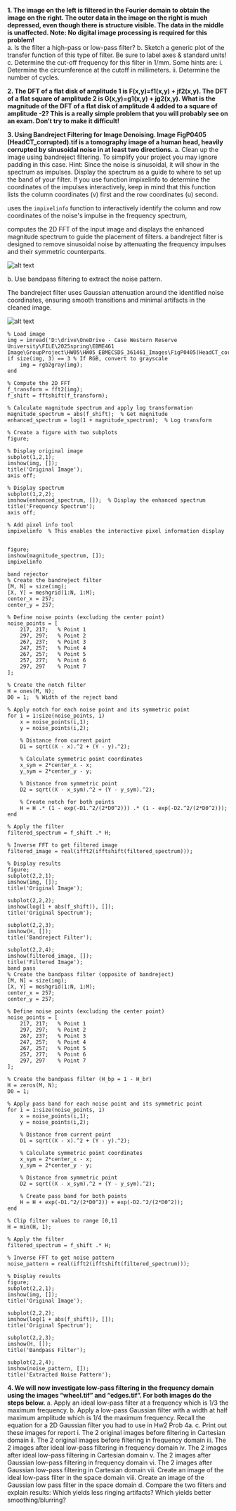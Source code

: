 **1. The image on the left is filtered in the Fourier domain to obtain the image on the right. The outer data in the image on the right is much depressed, even though there is structure visible. The data in the middle is unaffected. Note: No digital image processing is required for this problem!**  
a. Is the filter a high-pass or low-pass filter? 
b. Sketch a generic plot of the transfer function of this type of filter. Be sure to label axes & standard units!
c. Determine the cut-off frequency for this filter in 1/mm. Some hints are:
i. Determine the circumference at the cutoff in millimeters. 
ii. Determine the number of cycles.


**2. The DFT of a flat disk of amplitude 1 is F(x,y)=f1(x,y) + jf2(x,y). The DFT of a flat square of amplitude 2 is G(x,y)=g1(x,y) + jg2(x,y). What is the magnitude of the DFT of a flat disk of amplitude 4 added to a square of amplitude -2? This is a really simple problem that you will probably see on an exam. Don’t try to make it difficult!**

**3. Using Bandreject Filtering for Image Denoising. Image FigP0405 (HeadCT_corrupted).tif is a tomography image of a human head, heavily corrupted by sinusoidal noise in at least two directions.** 
a. Clean up the image using bandreject filtering. To simplify your project you may ignore padding in this case. Hint: Since the noise is sinusoidal, it will show in the spectrum as impulses. Display the spectrum as a guide to where to set up the band of your filter. If you use function impixelinfo to determine the coordinates of the impulses interactively, keep in mind that this function lists the column coordinates (v) first and the row coordinates (u) second.

uses the `impixelinfo` function to interactively identify the column and row coordinates of the noise's impulse in the frequency spectrum,

 computes the 2D FFT of the input image and displays the enhanced magnitude spectrum to guide the placement of filters.
 a bandreject filter is designed to remove sinusoidal noise by attenuating the frequency impulses and their symmetric counterparts.


![alt text](image.png)

b. Use bandpass filtering to extract the noise pattern.

The bandreject filter uses Gaussian attenuation around the identified noise coordinates, ensuring smooth transitions and minimal artifacts in the cleaned image. 

![alt text](image-1.png)

```
% Load image
img = imread('D:\drive\OneDrive - Case Western Reserve University\FILE\2025spring\EBME461 Image\GroupProject\HW05\HW05_EBMECSDS_361461_Images\FigP0405(HeadCT_corrupted).tif');
if size(img, 3) == 3 % If RGB, convert to grayscale
    img = rgb2gray(img);
end

% Compute the 2D FFT
f_transform = fft2(img);
f_shift = fftshift(f_transform);

% Calculate magnitude spectrum and apply log transformation
magnitude_spectrum = abs(f_shift);  % Get magnitude
enhanced_spectrum = log(1 + magnitude_spectrum);  % Log transform

% Create a figure with two subplots
figure;

% Display original image
subplot(1,2,1);
imshow(img, []);
title('Original Image');
axis off;

% Display spectrum
subplot(1,2,2);
imshow(enhanced_spectrum, []);  % Display the enhanced spectrum
title('Frequency Spectrum');
axis off;

% Add pixel info tool
impixelinfo  % This enables the interactive pixel information display


figure;
imshow(magnitude_spectrum, []);
impixelinfo  

band rejector
% Create the bandreject filter
[M, N] = size(img);
[X, Y] = meshgrid(1:N, 1:M);
center_x = 257;
center_y = 257;

% Define noise points (excluding the center point)
noise_points = [
    217, 217;   % Point 1
    297, 297;   % Point 2
    267, 237;   % Point 3
    247, 257;   % Point 4
    267, 257;   % Point 5
    257, 277;   % Point 6
    297, 297    % Point 7
];

% Create the notch filter
H = ones(M, N);
D0 = 1;  % Width of the reject band 

% Apply notch for each noise point and its symmetric point
for i = 1:size(noise_points, 1)
    x = noise_points(i,1);
    y = noise_points(i,2);
    
    % Distance from current point
    D1 = sqrt((X - x).^2 + (Y - y).^2);
    
    % Calculate symmetric point coordinates
    x_sym = 2*center_x - x;
    y_sym = 2*center_y - y;
    
    % Distance from symmetric point
    D2 = sqrt((X - x_sym).^2 + (Y - y_sym).^2);
    
    % Create notch for both points
    H = H .* (1 - exp(-D1.^2/(2*D0^2))) .* (1 - exp(-D2.^2/(2*D0^2)));
end

% Apply the filter
filtered_spectrum = f_shift .* H;

% Inverse FFT to get filtered image
filtered_image = real(ifft2(ifftshift(filtered_spectrum)));

% Display results
figure;
subplot(2,2,1);
imshow(img, []);
title('Original Image');

subplot(2,2,2);
imshow(log(1 + abs(f_shift)), []);
title('Original Spectrum');

subplot(2,2,3);
imshow(H, []);
title('Bandreject Filter');

subplot(2,2,4);
imshow(filtered_image, []);
title('Filtered Image');
band pass
% Create the bandpass filter (opposite of bandreject)
[M, N] = size(img);
[X, Y] = meshgrid(1:N, 1:M);
center_x = 257;
center_y = 257;

% Define noise points (excluding the center point)
noise_points = [
    217, 217;   % Point 1
    297, 297;   % Point 2
    267, 237;   % Point 3
    247, 257;   % Point 4
    267, 257;   % Point 5
    257, 277;   % Point 6
    297, 297    % Point 7
];

% Create the bandpass filter (H_bp = 1 - H_br)
H = zeros(M, N); 
D0 = 1; 

% Apply pass band for each noise point and its symmetric point
for i = 1:size(noise_points, 1)
    x = noise_points(i,1);
    y = noise_points(i,2);
    
    % Distance from current point
    D1 = sqrt((X - x).^2 + (Y - y).^2);
    
    % Calculate symmetric point coordinates
    x_sym = 2*center_x - x;
    y_sym = 2*center_y - y;
    
    % Distance from symmetric point
    D2 = sqrt((X - x_sym).^2 + (Y - y_sym).^2);
    
    % Create pass band for both points
    H = H + exp(-D1.^2/(2*D0^2)) + exp(-D2.^2/(2*D0^2));
end

% Clip filter values to range [0,1]
H = min(H, 1);

% Apply the filter
filtered_spectrum = f_shift .* H;

% Inverse FFT to get noise pattern
noise_pattern = real(ifft2(ifftshift(filtered_spectrum)));

% Display results
figure;
subplot(2,2,1);
imshow(img, []);
title('Original Image');

subplot(2,2,2);
imshow(log(1 + abs(f_shift)), []);
title('Original Spectrum');

subplot(2,2,3);
imshow(H, []);
title('Bandpass Filter');

subplot(2,2,4);
imshow(noise_pattern, []);
title('Extracted Noise Pattern');
```

**4. We will now investigate low-pass filtering in the frequency domain using the images “wheel.tif” and “edges.tif”. For both images do the steps below.**
a. Apply an ideal low-pass filter at a frequency which is 1/3 the maximum 
frequency. 
b. Apply a low-pass Gaussian filter with a width at half maximum amplitude which 
is 1/4 the maximum frequency. Recall the equation for a 2D Gaussian filter you 
had to use in Hw2 Prob 4a. 
c. Print out these images for report 
i. The 2 original images before filtering in Cartesian domain
ii. The 2 original images before filtering in frequency domain
iii. The 2 images after ideal low-pass filtering in frequency domain
iv. The 2 images after ideal low-pass filtering in Cartesian domain
v. The 2 images after Gaussian low-pass filtering in frequency domain
vi. The 2 images after Gaussian low-pass filtering in Cartesian domain
vii. Create an image of the ideal low-pass filter in the space domain
viii. Create an image of the Gaussian low pass filter in the space 
domain
d. Compare the two filters and explain results: Which yields less ringing artifacts? 
Which yields better smoothing/blurring?